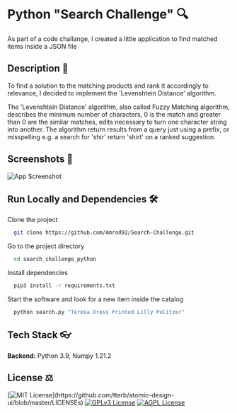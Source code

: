 # Python "Search Challenge" 🔍

As part of a code challange, I created a little application to find matched items inside a JSON file

## Description 📖

To find a solution to the matching products and rank it accordingly to relevance, I decided to implement the 'Levenshtein Distance' algorithm.

The 'Levenshtein Distance' algorithm, also called Fuzzy Matching algorithm, describes the minimum number of characters, 0 is the match and greater than 0 are the similar matches, edits necessary to turn one character string into another. The algorithm return results from a query just using a prefix, or misspelling e.g. a search for 'shir' return 'shirt' on a ranked suggestion. 

## Screenshots 🧪

![App Screenshot](https://i.ibb.co/qRsWdjw/Capture.png)

## Run Locally and Dependencies 🛠

Clone the project

```bash
  git clone https://github.com/Amrod92/Search-Challenge.git
```

Go to the project directory

```bash
  cd search_challenge_python
```

Install dependencies

```bash
  pip3 install -r requirements.txt
```

Start the software and look for a new item inside the catalog

```bash
  python search.py "Teresa Dress Printed Lilly Pulitzer"
```

## Tech Stack 👓

**Backend:** Python 3.9, Numpy 1.21.2

## License ⚖

[![MIT License](https://img.shields.io/apm/l/atomic-design-ui.svg?)](https://github.com/tterb/atomic-design-ui/blob/master/LICENSEs)
[![GPLv3 License](https://img.shields.io/badge/License-GPL%20v3-yellow.svg)](https://opensource.org/licenses/)
[![AGPL License](https://img.shields.io/badge/license-AGPL-blue.svg)](http://www.gnu.org/licenses/agpl-3.0)
